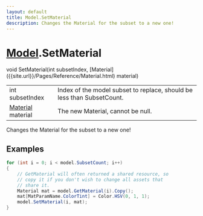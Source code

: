 ```yaml
---
layout: default
title: Model.SetMaterial
description: Changes the Material for the subset to a new one!
---
```

# [Model]({{site.url}}/Pages/Reference/Model.html).SetMaterial

<div class='signature' markdown='1'>
void SetMaterial(int subsetIndex, [Material]({{site.url}}/Pages/Reference/Material.html) material)
</div>

|  |  |
|--|--|
|int subsetIndex|Index of the model subset to replace, should be less than SubsetCount.|
|[Material]({{site.url}}/Pages/Reference/Material.html) material|The new Material, cannot be null.|

Changes the Material for the subset to a new one!




## Examples

```csharp
for (int i = 0; i < model.SubsetCount; i++)
{
    // GetMaterial will often returned a shared resource, so 
    // copy it if you don't wish to change all assets that 
    // share it.
    Material mat = model.GetMaterial(i).Copy();
    mat[MatParamName.ColorTint] = Color.HSV(0, 1, 1);
    model.SetMaterial(i, mat);
}
```

